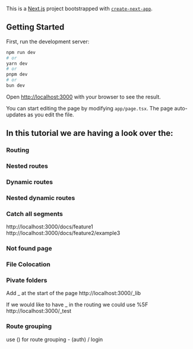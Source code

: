 This is a [Next.js](https://nextjs.org) project bootstrapped with [`create-next-app`](https://nextjs.org/docs/app/api-reference/cli/create-next-app).

## Getting Started

First, run the development server:

```bash
npm run dev
# or
yarn dev
# or
pnpm dev
# or
bun dev
```

Open [http://localhost:3000](http://localhost:3000) with your browser to see the result.

You can start editing the page by modifying `app/page.tsx`. The page auto-updates as you edit the file.

## In this tutorial we are having a look over the:

### Routing

### Nested routes

### Dynamic routes

### Nested dynamic routes

### Catch all segments

http://localhost:3000/docs/feature1
http://localhost:3000/docs/feature2/example3

### Not found page

### File Colocation

### Pivate folders

Add \_ at the start of the page
http://localhost:3000/\_lib

If we would like to have \_ in the routing we could use %5F
http://localhost:3000/\_test

### Route grouping

use () for route grouping - (auth) / login
